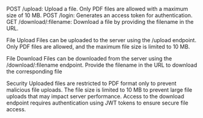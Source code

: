 POST /upload: Upload a file. Only PDF files are allowed with a maximum size of 10 MB.
POST /login: Generates an access token for authentication.
GET /download/:filename: Download a file by providing the filename in the URL.

File Upload
Files can be uploaded to the server using the /upload endpoint. Only PDF files are allowed, and the maximum file size is limited to 10 MB.

File Download
Files can be downloaded from the server using the /download/:filename endpoint. Provide the filename in the URL to download the corresponding file

Security
Uploaded files are restricted to PDF format only to prevent malicious file uploads.
The file size is limited to 10 MB to prevent large file uploads that may impact server performance.
Access to the download endpoint requires authentication using JWT tokens to ensure secure file access.
